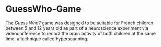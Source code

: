 # GuessWho-Game

The _Guess Who?_ game was designed to be suitable for French children between 5 and 12 years old as part of a neuroscience experiment via videoconference to record the brain activity of both children at the same time, a technique called hyperscanning.
